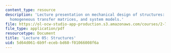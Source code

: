 ```yaml
---
content_type: resource
description: 'Lecture presentation on mechanical design of structures: architectures,
  homogeneous transfer matrices, and system models.'
file: https://ol-ocw-studio-app-production.s3.amazonaws.com/courses/2-72-elements-of-mechanical-design-spring-2009/5d64d0616b9fecebbd60f01066008f6a_MIT2_72s09_lec05.pdf
file_type: application/pdf
resourcetype: Document
title: 'Lecture 05: Structures'
uid: 5d64d061-6b9f-eceb-bd60-f01066008f6a
---
```

